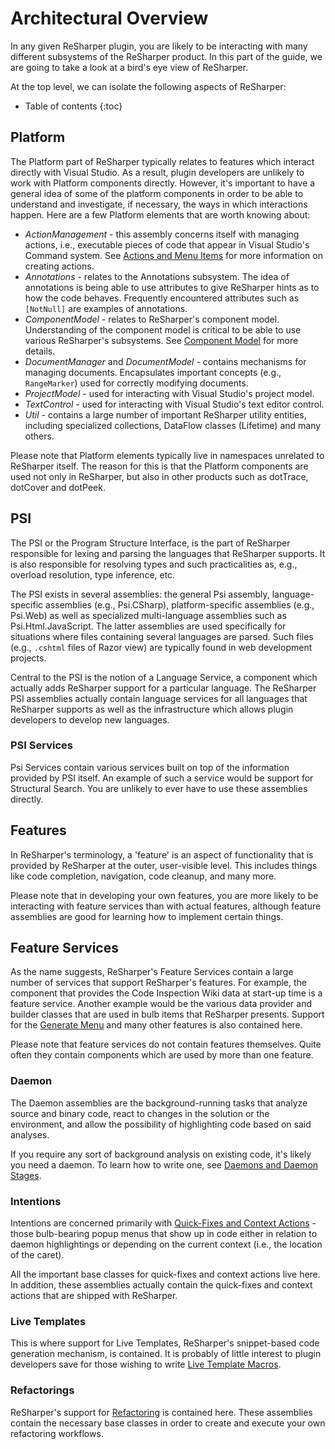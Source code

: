 ---
---

# Architectural Overview

In any given ReSharper plugin, you are likely to be interacting with many different subsystems of the ReSharper product. In this part of the guide, we are going to take a look at a bird's eye view of ReSharper.

At the top level, we can isolate the following aspects of ReSharper:

* Table of contents
{:toc}

## Platform

The Platform part of ReSharper typically relates to features which interact directly with Visual Studio. As a result, plugin developers are unlikely to work with Platform components directly. However, it's important to have a general idea of some of the platform components in order to be able to understand and investigate, if necessary, the ways in which interactions happen. Here are a few Platform elements that are worth knowing about:

* *ActionManagement* - this assembly concerns itself with managing actions, i.e., executable pieces of code that appear in Visual Studio's Command system. See [Actions and Menu Items](/Features/Actions.md) for more information on creating actions.
* *Annotations* - relates to the Annotations subsystem. The idea of annotations is being able to use attributes to give ReSharper hints as to how the code behaves. Frequently encountered attributes such as `[NotNull]` are examples of annotations.
* *ComponentModel* - relates to ReSharper's component model. Understanding of the component model is critical to be able to use various ReSharper's subsystems. See [Component Model](/Platform/ComponentModel.md) for more details.
* *DocumentManager* and *DocumentModel* - contains mechanisms for managing documents. Encapsulates important concepts (e.g., `RangeMarker`) used for correctly modifying documents.
* *ProjectModel* - used for interacting with Visual Studio's project model.
* *TextControl* - used for interacting with Visual Studio's text editor control.
* *Util* - contains a large number of important ReSharper utility entities, including specialized collections, DataFlow classes (Lifetime) and many others.

Please note that Platform elements typically live in namespaces unrelated to ReSharper itself. The reason for this is that the Platform components are used not only in ReSharper, but also in other products such as dotTrace, dotCover and dotPeek.

## PSI

The PSI or the Program Structure Interface, is the part of ReSharper responsible for lexing and parsing the languages that ReSharper supports. It is also responsible for resolving types and such practicalities as, e.g., overload resolution, type inference, etc.

The PSI exists in several assemblies: the general Psi assembly, language-specific assemblies (e.g., Psi.CSharp), platform-specific assemblies (e.g., Psi.Web) as well as specialized multi-language assemblies such as Psi.Html.JavaScript. The latter assemblies are used specifically for situations where files containing several languages are parsed. Such files (e.g., `.cshtml` files of Razor view) are typically found in web development projects.

Central to the PSI is the notion of a Language Service, a component which actually adds ReSharper support for a particular language. The ReSharper PSI assemblies actually contain language services for all languages that ReSharper supports as well as the infrastructure which allows plugin developers to develop new languages.

### PSI Services

Psi Services contain various services built on top of the information provided by PSI itself. An example of such a service would be support for Structural Search. You are unlikely to ever have to use these assemblies directly.

## Features

In ReSharper's terminology, a 'feature' is an aspect of functionality that is provided by ReSharper at the outer, user-visible level. This includes things like code completion, navigation, code cleanup, and many more.

Please note that in developing your own features, you are more likely to be interacting with feature services than with actual features, although feature assemblies are good for learning how to implement certain things.

## Feature Services

As the name suggests, ReSharper's Feature Services contain a large number of services that support ReSharper's features. For example, the component that provides the Code Inspection Wiki data at start-up time is a feature service. Another example would be the various data provider and builder classes that are used in bulb items that ReSharper presents. Support for the [Generate Menu](/Features/GenerateMenu.md) and many other features is also contained here.

Please note that feature services do not contain features themselves. Quite often they contain components which are used by more than one feature.

### Daemon

The Daemon assemblies are the background-running tasks that analyze source and binary code, react to changes in the solution or the environment, and allow the possibility of highlighting code based on said analyses.

If you require any sort of background analysis on existing code, it's likely you need a daemon. To learn how to write one, see [Daemons and Daemon Stages](/Features/Analysis/Daemons.md).

### Intentions

Intentions are concerned primarily with [Quick-Fixes and Context Actions](/Features/Actions.md) - those bulb-bearing popup menus that show up in code either in relation to daemon highlightings or depending on the current context (i.e., the location of the caret).

All the important base classes for quick-fixes and context actions live here. In addition, these assemblies actually contain the quick-fixes and context actions that are shipped with ReSharper.

### Live Templates

This is where support for Live Templates, ReSharper's snippet-based code generation mechanism, is contained. It is probably of little interest to plugin developers save for those wishing to write [Live Template Macros](/Features/LiveTemplates.md).

### Refactorings

ReSharper's support for [Refactoring](/Features/Refactoring.md) is contained here. These assemblies contain the necessary base classes in order to create and execute your own refactoring workflows.

